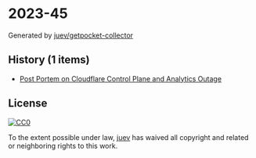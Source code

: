 # 2023-45

Generated by [juev/getpocket-collector](https://github.com/juev/getpocket-collector)

## History (1 items)

- [Post Portem on Cloudflare Control Plane and Analytics Outage](https://blog.cloudflare.com/post-mortem-on-cloudflare-control-plane-and-analytics-outage/)

## License

[![CC0](https://mirrors.creativecommons.org/presskit/buttons/88x31/svg/cc-zero.svg)](https://creativecommons.org/publicdomain/zero/1.0/)

To the extent possible under law, [juev](https://github.com/juev) has waived all copyright and related or neighboring rights to this work.
